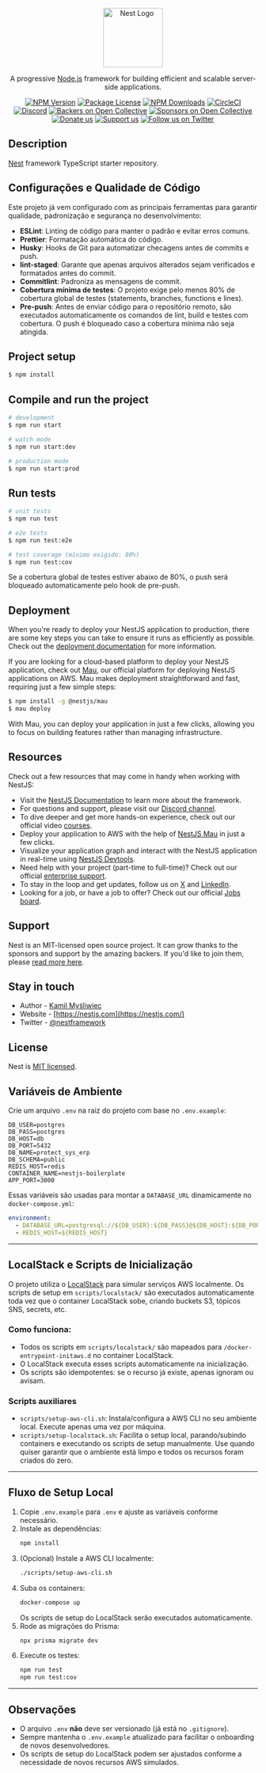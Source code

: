 <p align="center">
  <a href="http://nestjs.com/" target="blank"><img src="https://nestjs.com/img/logo-small.svg" width="120" alt="Nest Logo" /></a>
</p>

[circleci-image]: https://img.shields.io/circleci/build/github/nestjs/nest/master?token=abc123def456
[circleci-url]: https://circleci.com/gh/nestjs/nest

  <p align="center">A progressive <a href="http://nodejs.org" target="_blank">Node.js</a> framework for building efficient and scalable server-side applications.</p>
    <p align="center">
<a href="https://www.npmjs.com/~nestjscore" target="_blank"><img src="https://img.shields.io/npm/v/@nestjs/core.svg" alt="NPM Version" /></a>
<a href="https://www.npmjs.com/~nestjscore" target="_blank"><img src="https://img.shields.io/npm/l/@nestjs/core.svg" alt="Package License" /></a>
<a href="https://www.npmjs.com/~nestjscore" target="_blank"><img src="https://img.shields.io/npm/dm/@nestjs/common.svg" alt="NPM Downloads" /></a>
<a href="https://circleci.com/gh/nestjs/nest" target="_blank"><img src="https://img.shields.io/circleci/build/github/nestjs/nest/master" alt="CircleCI" /></a>
<a href="https://discord.gg/G7Qnnhy" target="_blank"><img src="https://img.shields.io/badge/discord-online-brightgreen.svg" alt="Discord"/></a>
<a href="https://opencollective.com/nest#backer" target="_blank"><img src="https://opencollective.com/nest/backers/badge.svg" alt="Backers on Open Collective" /></a>
<a href="https://opencollective.com/nest#sponsor" target="_blank"><img src="https://opencollective.com/nest/sponsors/badge.svg" alt="Sponsors on Open Collective" /></a>
  <a href="https://paypal.me/kamilmysliwiec" target="_blank"><img src="https://img.shields.io/badge/Donate-PayPal-ff3f59.svg" alt="Donate us"/></a>
    <a href="https://opencollective.com/nest#sponsor"  target="_blank"><img src="https://img.shields.io/badge/Support%20us-Open%20Collective-41B883.svg" alt="Support us"></a>
  <a href="https://twitter.com/nestframework" target="_blank"><img src="https://img.shields.io/twitter/follow/nestframework.svg?style=social&label=Follow" alt="Follow us on Twitter"></a>
</p>
  <!--[![Backers on Open Collective](https://opencollective.com/nest/backers/badge.svg)](https://opencollective.com/nest#backer)
  [![Sponsors on Open Collective](https://opencollective.com/nest/sponsors/badge.svg)](https://opencollective.com/nest#sponsor)-->

## Description

[Nest](https://github.com/nestjs/nest) framework TypeScript starter repository.

## Configurações e Qualidade de Código

Este projeto já vem configurado com as principais ferramentas para garantir qualidade, padronização e segurança no desenvolvimento:

- **ESLint**: Linting de código para manter o padrão e evitar erros comuns.
- **Prettier**: Formatação automática do código.
- **Husky**: Hooks de Git para automatizar checagens antes de commits e push.
- **lint-staged**: Garante que apenas arquivos alterados sejam verificados e formatados antes do commit.
- **Commitlint**: Padroniza as mensagens de commit.
- **Cobertura mínima de testes**: O projeto exige pelo menos 80% de cobertura global de testes (statements, branches, functions e lines).
- **Pre-push**: Antes de enviar código para o repositório remoto, são executados automaticamente os comandos de lint, build e testes com cobertura. O push é bloqueado caso a cobertura mínima não seja atingida.

## Project setup

```bash
$ npm install
```

## Compile and run the project

```bash
# development
$ npm run start

# watch mode
$ npm run start:dev

# production mode
$ npm run start:prod
```

## Run tests

```bash
# unit tests
$ npm run test

# e2e tests
$ npm run test:e2e

# test coverage (mínimo exigido: 80%)
$ npm run test:cov
```

Se a cobertura global de testes estiver abaixo de 80%, o push será bloqueado automaticamente pelo hook de pre-push.

## Deployment

When you're ready to deploy your NestJS application to production, there are some key steps you can take to ensure it runs as efficiently as possible. Check out the [deployment documentation](https://docs.nestjs.com/deployment) for more information.

If you are looking for a cloud-based platform to deploy your NestJS application, check out [Mau](https://mau.nestjs.com), our official platform for deploying NestJS applications on AWS. Mau makes deployment straightforward and fast, requiring just a few simple steps:

```bash
$ npm install -g @nestjs/mau
$ mau deploy
```

With Mau, you can deploy your application in just a few clicks, allowing you to focus on building features rather than managing infrastructure.

## Resources

Check out a few resources that may come in handy when working with NestJS:

- Visit the [NestJS Documentation](https://docs.nestjs.com) to learn more about the framework.
- For questions and support, please visit our [Discord channel](https://discord.gg/G7Qnnhy).
- To dive deeper and get more hands-on experience, check out our official video [courses](https://courses.nestjs.com/).
- Deploy your application to AWS with the help of [NestJS Mau](https://mau.nestjs.com) in just a few clicks.
- Visualize your application graph and interact with the NestJS application in real-time using [NestJS Devtools](https://devtools.nestjs.com).
- Need help with your project (part-time to full-time)? Check out our official [enterprise support](https://enterprise.nestjs.com).
- To stay in the loop and get updates, follow us on [X](https://x.com/nestframework) and [LinkedIn](https://linkedin.com/company/nestjs).
- Looking for a job, or have a job to offer? Check out our official [Jobs board](https://jobs.nestjs.com).

## Support

Nest is an MIT-licensed open source project. It can grow thanks to the sponsors and support by the amazing backers. If you'd like to join them, please [read more here](https://docs.nestjs.com/support).

## Stay in touch

- Author - [Kamil Myśliwiec](https://twitter.com/kammysliwiec)
- Website - [https://nestjs.com](https://nestjs.com/)
- Twitter - [@nestframework](https://twitter.com/nestframework)

## License

Nest is [MIT licensed](https://github.com/nestjs/nest/blob/master/LICENSE).

## Variáveis de Ambiente

Crie um arquivo `.env` na raiz do projeto com base no `.env.example`:

```env
DB_USER=postgres
DB_PASS=postgres
DB_HOST=db
DB_PORT=5432
DB_NAME=protect_sys_erp
DB_SCHEMA=public
REDIS_HOST=redis
CONTAINER_NAME=nestjs-boilerplate
APP_PORT=3000
```

Essas variáveis são usadas para montar a `DATABASE_URL` dinamicamente no `docker-compose.yml`:

```yaml
environment:
  - DATABASE_URL=postgresql://${DB_USER}:${DB_PASS}@${DB_HOST}:${DB_PORT}/${DB_NAME}?schema=${DB_SCHEMA}
  - REDIS_HOST=${REDIS_HOST}
```

---

## LocalStack e Scripts de Inicialização

O projeto utiliza o [LocalStack](https://github.com/localstack/localstack) para simular serviços AWS localmente. Os scripts de setup em `scripts/localstack/` são executados automaticamente toda vez que o container LocalStack sobe, criando buckets S3, tópicos SNS, secrets, etc.

### Como funciona:
- Todos os scripts em `scripts/localstack/` são mapeados para `/docker-entrypoint-initaws.d` no container LocalStack.
- O LocalStack executa esses scripts automaticamente na inicialização.
- Os scripts são idempotentes: se o recurso já existe, apenas ignoram ou avisam.

### Scripts auxiliares
- `scripts/setup-aws-cli.sh`: Instala/configura a AWS CLI no seu ambiente local. Execute apenas uma vez por máquina.
- `scripts/setup-localstack.sh`: Facilita o setup local, parando/subindo containers e executando os scripts de setup manualmente. Use quando quiser garantir que o ambiente está limpo e todos os recursos foram criados do zero.

---

## Fluxo de Setup Local

1. Copie `.env.example` para `.env` e ajuste as variáveis conforme necessário.
2. Instale as dependências:
   ```bash
   npm install
   ```
3. (Opcional) Instale a AWS CLI localmente:
   ```bash
   ./scripts/setup-aws-cli.sh
   ```
4. Suba os containers:
   ```bash
   docker-compose up
   ```
   Os scripts de setup do LocalStack serão executados automaticamente.
5. Rode as migrações do Prisma:
   ```bash
   npx prisma migrate dev
   ```
6. Execute os testes:
   ```bash
   npm run test
   npm run test:cov
   ```

---

## Observações
- O arquivo `.env` **não** deve ser versionado (já está no `.gitignore`).
- Sempre mantenha o `.env.example` atualizado para facilitar o onboarding de novos desenvolvedores.
- Os scripts de setup do LocalStack podem ser ajustados conforme a necessidade de novos recursos AWS simulados.
